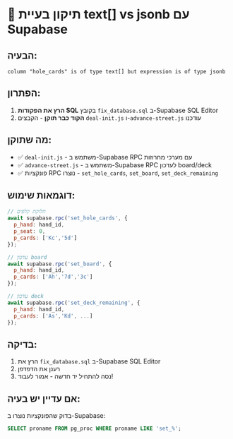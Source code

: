 # 🔧 תיקון בעיית text[] vs jsonb עם Supabase

## הבעיה:
```
column "hole_cards" is of type text[] but expression is of type jsonb
```

## הפתרון:
1. **הרץ את הפקודות SQL** בקובץ `fix_database.sql` ב-Supabase SQL Editor
2. **הקוד כבר תוקן** - הקבצים `deal-init.js` ו-`advance-street.js` עודכנו

## מה שתוקן:
- ✅ `deal-init.js` - משתמש ב-Supabase RPC עם מערכי מחרוזות
- ✅ `advance-street.js` - משתמש ב-Supabase RPC לעדכון board/deck
- ✅ פונקציות RPC נוצרו - `set_hole_cards`, `set_board`, `set_deck_remaining`

## דוגמאות שימוש:
```js
// חלוקת קלפים
await supabase.rpc('set_hole_cards', { 
  p_hand: hand_id, 
  p_seat: 0, 
  p_cards: ['Kc','5d'] 
});

// עדכון board
await supabase.rpc('set_board', { 
  p_hand: hand_id, 
  p_cards: ['Ah','7d','3c'] 
});

// עדכון deck
await supabase.rpc('set_deck_remaining', { 
  p_hand: hand_id, 
  p_cards: ['As','Kd', ...] 
});
```

## בדיקה:
1. הרץ את `fix_database.sql` ב-Supabase SQL Editor
2. רענן את הדפדפן
3. נסה להתחיל יד חדשה - אמור לעבוד!

## אם עדיין יש בעיה:
בדוק שהפונקציות נוצרו ב-Supabase:
```sql
SELECT proname FROM pg_proc WHERE proname LIKE 'set_%';
```
